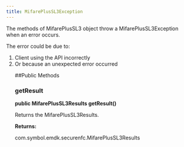 ```yaml
---
title: MifarePlusSL3Exception
---
```


The methods of MifarePlusSL3 object throw a MifarePlusSL3Exception when an error
 occurs.

The error could be due to:
 <ol>
 <li>Client using the API incorrectly
 <li>Or because an unexpected error occurred

##Public Methods

### getResult

**public MifarePlusSL3Results getResult()**

Returns the MifarePlusSL3Results.

**Returns:**

com.symbol.emdk.securenfc.MifarePlusSL3Results


